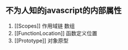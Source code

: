 ## 不为人知的javascript的内部属性

1. [[Scopes]] 作用域链 数组
2. [[FunctionLocation]] 函数定义位置
3. [[Prototype]] 对象原型


